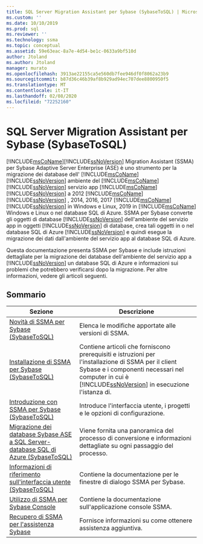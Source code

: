 ```yaml
---
title: SQL Server Migration Assistant per Sybase (SybaseToSQL) | Microsoft Docs
ms.custom: ''
ms.date: 10/10/2019
ms.prod: sql
ms.reviewer: ''
ms.technology: ssma
ms.topic: conceptual
ms.assetid: 59e63eac-8a7e-4d54-be1c-0633a9bf510d
author: Jtoland
ms.author: Jtoland
manager: murato
ms.openlocfilehash: 3913ae22155ca5e560db7fee946df0f8062a23b9
ms.sourcegitcommit: b87d36c46b39af8b929ad94ec707dee8800950f5
ms.translationtype: MT
ms.contentlocale: it-IT
ms.lasthandoff: 02/08/2020
ms.locfileid: "72252160"
---
```

# <a name="sql-server-migration-assistant-for-sybase-sybasetosql"></a>SQL Server Migration Assistant per Sybase (SybaseToSQL)

[!INCLUDE[msCoName](../../includes/msconame_md.md)][!INCLUDE[ssNoVersion](../../includes/ssnoversion-md.md)] Migration Assistant (SSMA) per Sybase Adaptive Server Enterprise (ASE) è uno strumento per la migrazione dei database dell' [!INCLUDE[msCoName](../../includes/msconame_md.md)] [!INCLUDE[ssNoVersion](../../includes/ssnoversion-md.md)] ambiente del [!INCLUDE[msCoName](../../includes/msconame_md.md)] [!INCLUDE[ssNoVersion](../../includes/ssnoversion-md.md)] servizio app [!INCLUDE[msCoName](../../includes/msconame_md.md)] [!INCLUDE[ssNoVersion](../../includes/ssnoversion-md.md)] a 2012 [!INCLUDE[msCoName](../../includes/msconame_md.md)] [!INCLUDE[ssNoVersion](../../includes/ssnoversion-md.md)] , 2014, 2016, 2017 [!INCLUDE[msCoName](../../includes/msconame_md.md)] [!INCLUDE[ssNoVersion](../../includes/ssnoversion-md.md)] in Windows e Linux, 2019 in [!INCLUDE[msCoName](../../includes/msconame_md.md)] Windows e Linux o nel database SQL di Azure. SSMA per Sybase converte gli oggetti di database [!INCLUDE[ssNoVersion](../../includes/ssnoversion-md.md)] dell'ambiente del servizio app in oggetti [!INCLUDE[ssNoVersion](../../includes/ssnoversion-md.md)] di database, crea tali oggetti in o nel database SQL di Azure [!INCLUDE[ssNoVersion](../../includes/ssnoversion-md.md)] e quindi esegue la migrazione dei dati dall'ambiente del servizio app al database SQL di Azure.
  
Questa documentazione presenta SSMA per Sybase e include istruzioni dettagliate per la migrazione dei database dell'ambiente del servizio app a [!INCLUDE[ssNoVersion](../../includes/ssnoversion-md.md)] un database SQL di Azure e informazioni sui problemi che potrebbero verificarsi dopo la migrazione. Per altre informazioni, vedere gli articoli seguenti.  
  
## <a name="contents"></a>Sommario  
  
|Sezione|Descrizione|
|-----------|---------------|
|[Novità di SSMA per Sybase &#40;SybaseToSQL&#41;](../../ssma/sybase/what-s-new-in-ssma-for-sybase-sybasetosql.md)|Elenca le modifiche apportate alle versioni di SSMA.|  
|[Installazione di SSMA per Sybase &#40;SybaseToSQL&#41;](../../ssma/sybase/installing-ssma-for-sybase-sybasetosql.md)|Contiene articoli che forniscono prerequisiti e istruzioni per l'installazione di SSMA per il client Sybase e i componenti necessari nel computer in cui è [!INCLUDE[ssNoVersion](../../includes/ssnoversion-md.md)] in esecuzione l'istanza di.|  
|[Introduzione con SSMA per Sybase &#40;SybaseToSQL&#41;](../../ssma/sybase/getting-started-with-ssma-for-sybase-sybasetosql.md)|Introduce l'interfaccia utente, i progetti e le opzioni di configurazione.|  
|[Migrazione dei database Sybase ASE a SQL Server-database SQL di Azure &#40;SybaseToSQL&#41;](../../ssma/sybase/migrating-sybase-ase-databases-to-sql-server-azure-sql-db-sybasetosql.md)|Viene fornita una panoramica del processo di conversione e informazioni dettagliate su ogni passaggio del processo.|  
|[Informazioni di riferimento sull'interfaccia utente &#40;SybaseToSQL&#41;](../../ssma/sybase/user-interface-reference-sybasetosql.md)|Contiene la documentazione per le finestre di dialogo SSMA per Sybase.|  
|[Utilizzo di SSMA per Sybase Console](working-with-ssma-for-sybase-console-sybasetosql.md)|Contiene la documentazione sull'applicazione console SSMA.|  
|[Recupero di SSMA per l'assistenza Sybase](https://go.microsoft.com/fwlink/?LinkID=708538&clcid=0x409)|Fornisce informazioni su come ottenere assistenza aggiuntiva.|  
